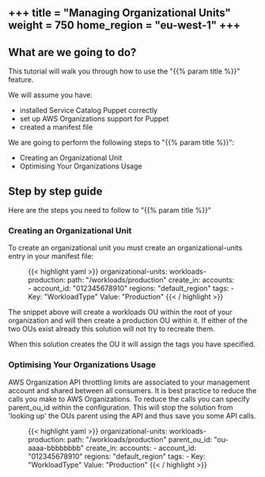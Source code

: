 +++
title = "Managing Organizational Units"
weight = 750
home_region = "eu-west-1"
+++
---

## What are we going to do?

This tutorial will walk you through how to use the "{{% param title %}}" feature.

We will assume you have:
 
 - installed Service Catalog Puppet correctly
 - set up AWS Organizations support for Puppet
 - created a manifest file
 
We are going to perform the following steps to "{{% param title %}}":

- Creating an Organizational Unit
- Optimising Your Organizations Usage

## Step by step guide

Here are the steps you need to follow to "{{% param title %}}"


### Creating an Organizational Unit

To create an organizational unit you must create an organizational-units entry in your manifest file:

 <figure>
  {{< highlight yaml >}}
organizational-units:
  workloads-production:
    path: "/workloads/production"
    create_in:
      accounts:
        - account_id: "012345678910"
          regions: "default_region"
    tags:
      - Key: "WorkloadType"
        Value: "Production"
  {{< / highlight >}}
 </figure>

The snippet above will create a workloads OU within the root of your organization and will then create a production OU 
within it.  If either of the two OUs exist already this solution will not try to recreate them.

When this solution creates the OU it will assign the tags you have specified.

### Optimising Your Organizations Usage

AWS Organization API throttling limits are associated to your management account and shared between all consumers.  It 
is best practice to reduce the calls you make to AWS Organizations.  To reduce the calls you can specify parent_ou_id 
within the configuration.  This will stop the solution from 'looking up' the OUs parent using the API and thus save you 
some API calls. 

 <figure>
  {{< highlight yaml >}}
organizational-units:
  workloads-production:
    path: "/workloads/production"
    parent_ou_id: "ou-aaaa-bbbbbbbb"
    create_in:
      accounts:
        - account_id: "012345678910"
          regions: "default_region"
    tags:
      - Key: "WorkloadType"
        Value: "Production"
  {{< / highlight >}}
 </figure>